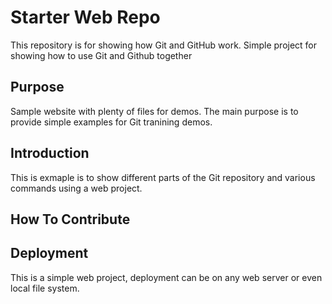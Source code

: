 # Starter Web Repo

This repository is for showing how Git and GitHub work. Simple project for showing how to use Git and Github together

## Purpose

Sample website with plenty of files for demos. The main purpose is to provide simple examples for Git tranining demos.

## Introduction

This is exmaple is to show different parts of the Git repository and various commands using a web project.

## How To Contribute

## Deployment

This is a simple web project, deployment can be on any web server or even local file system.